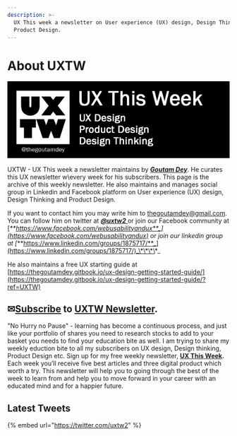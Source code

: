 ```yaml
---
description: >-
  UX This week a newsletter on User experience (UX) design, Design Thinking and
  Product Design.
---
```


# About UXTW

![](.gitbook/assets/uxtw-header.jpg)

UXTW - UX This week a newsletter maintains by [_**Goutam Dey**_](https://www.linkedin.com/in/goutamdey/). He  curates this UX newsletter w\every week for his subscribers. This page is the archive of this weekly newsletter. He also maintains and manages  social group in Linkedin and Facebook platform on User experience \(UX\) design, Design Thinking and Product Design. 

If you want to contact him you may write him to  [thegoutamdey@gmail.com](mailto:thegoutamdey@gmail.com). You can follow him on twitter at [_**@uxtw2**_ ](https://twitter.com/uxtw2)or join our Facebook community at [_**https://www.facebook.com/webusabilityandux**_](https://www.facebook.com/webusabilityandux) or join our linkedin group at [_**https://www.linkedin.com/groups/1875717/**_](https://www.linkedin.com/groups/1875717/)_\*\*\*\*_

He also maintains a free UX starting guide at [https://thegoutamdey.gitbook.io/ux-design-getting-started-guide/](https://thegoutamdey.gitbook.io/ux-design-getting-started-guide/?ref=UXTW)

## ✉[Subscribe](https://gmail.us17.list-manage.com/subscribe?u=1b23fd286b43ac36e4acba123&id=0009036f95) to [UXTW Newsletter](https://gmail.us17.list-manage.com/subscribe?u=1b23fd286b43ac36e4acba123&id=0009036f95). 

"No Hurry no Pause" - learning has become a continuous process, and just like your portfolio of shares you need to research stocks to add to your basket you needs to find your education bite as well. I am trying to share my weekly eduction bite to all my subscribers on UX design, Design thinking, Product Design etc.  Sign up for my free weekly newsletter, [**UX This Week**](https://gmail.us17.list-manage.com/subscribe?u=1b23fd286b43ac36e4acba123&id=0009036f95)**.** Each week you’ll receive five best articles and three digital product which worth a try. This newsletter will help you to going through the best of the week to learn from and help you to move forward in your career with an educated mind and for a  happier future.

## Latest Tweets

{% embed url="https://twitter.com/uxtw2" %}



